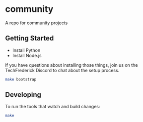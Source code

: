 # community

A repo for community projects

## Getting Started

* Install Python
* Install Node.js

If you have questions about installing those things,
join us on the TechFrederick Discord to chat about the setup process.

```bash
make bootstrap
```

## Developing

To run the tools that watch and build changes:

```bash
make
```
